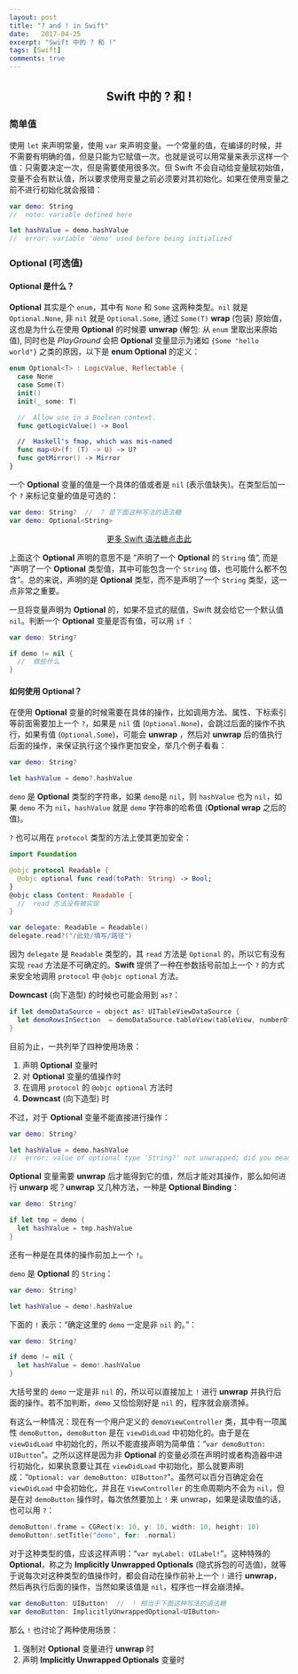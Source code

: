 ```yaml
---
layout: post
title: "? and ! in Swift"
date:   2017-04-25
excerpt: "Swift 中的 ? 和 !"
tags: [Swift]
comments: true
---
```


<center><h2>Swift 中的 ? 和 !</h2></center>

<!--more-->

### 简单值

使用 `let` 来声明常量，使用 `var` 来声明变量。一个常量的值，在编译的时候，并不需要有明确的值，但是只能为它赋值一次。也就是说可以用常量来表示这样一个值：只需要决定一次，但是需要使用很多次。但 Swift 不会自动给变量赋初始值，变量不会有默认值，所以要求使用变量之前必须要对其初始化。如果在使用变量之前不进行初始化就会报错：

```swift
var demo: String
//  note: variable defined here

let hashValue = demo.hashValue
//  error: variable 'demo' used before being initialized
```

### Optional (可选值)

#### Optional 是什么？

**Optional** 其实是个 `enum`，其中有 `None` 和 `Some` 这两种类型。`nil` 就是 `Optional.None`, 非 `nil` 就是 `Optional.Some`, 通过 `Some(T)` **wrap** (包装) 原始值，这也是为什么在使用 **Optional** 的时候要 **unwrap** (解包: 从 `enum` 里取出来原始值), 同时也是 *PlayGround* 会把 **Optional** 变量显示为诸如 `{Some "hello world"}` 之类的原因，以下是 **enum Optional** 的定义：

```swift
enum Optional<T> : LogicValue, Reflectable {
  case None
  case Some(T)
  init()
  init(_ some: T)

  //  Allow use in a Boolean context.
  func getLogicValue() -> Bool

  //  Haskell's fmap, which was mis-named
  func map<U>(f: (T) -> U) -> U?
  func getMirror() -> Mirror
}
```

一个 **Optional** 变量的值是一个具体的值或者是 `nil` (表示值缺失)。在类型后加一个 `?` 来标记变量的值是可选的：

```swift
var demo: String?  //  ? 是下面这种写法的语法糖
var demo: Optional<String>
```

<center><a href="https://uvwvu.xyz/Swift/syntactic-surgar-of-Swift.rs">更多 Swift 语法糖点击此</a></center>

上面这个 **Optional** 声明的意思不是 ”声明了一个 **Optional** 的 `String` 值”, 而是 ”声明了一个 **Optional** 类型值，其中可能包含一个 `String` 值，也可能什么都不包含”。总的来说，声明的是 **Optional** 类型，而不是声明了一个 `String` 类型，这一点非常之重要。

一旦将变量声明为 **Optional** 的，如果不显式的赋值，Swift 就会给它一个默认值 `nil`。判断一个 **Optional** 变量是否有值，可以用 `if` ：

```swift
var demo: String?

if demo != nil {
  //  做些什么
}
```

#### 如何使用 Optional？

在使用 **Optional** 变量的时候需要在具体的操作，比如调用方法、属性、下标索引等前面需要加上一个 `?`，如果是 `nil` 值 (`Optional.None`)，会跳过后面的操作不执行，如果有值 (`Optional.Some`)，可能会 **unwrap** ，然后对 **unwrap** 后的值执行后面的操作，来保证执行这个操作更加安全，举几个例子看看：

```swift
var demo: String?

let hashValue = demo?.hashValue
```

`demo` 是 **Optional** 类型的字符串，如果 `demo`是 `nil`，则 `hashValue` 也为 `nil`，如果 `demo` 不为 `nil`，`hashValue` 就是 `demo` 字符串的哈希值 (**Optional wrap** 之后的值)。

`?` 也可以用在 `protocol` 类型的方法上使其更加安全：

```swift
import Foundation

@objc protocol Readable {
  @objc optional func read(toPath: String) -> Bool;
}
@objc class Content: Readable {
  //  read 方法没有被实现
}

var delegate: Readable = Readable()
delegate.read?("/此处/填写/路径")
```
因为 `delegate` 是 `Readable` 类型的，其 `read` 方法是 `Optional` 的，所以它有没有实现 `read` 方法是不可确定的。**Swift** 提供了一种在参数括号前加上一个 `?` 的方式来安全地调用 `protocol` 中 `@objc optional` 方法。

**Downcast** (向下造型) 的时候也可能会用到 `as?`：

```swift
if let demoDataSource = object as? UITableViewDataSource {
  let demoRowsInSection  = demoDataSource.tableView(tableView, numberOfRowsInSection: 0)
}
```

目前为止，一共列举了四种使用场景：

1. 声明 **Optional** 变量时
2. 对 **Optional** 变量的值操作时
3. 在调用 `protocol` 的 `@objc optional` 方法时
4. **Downcast** (向下造型) 时

不过，对于 **Optional** 变量不能直接进行操作：

```swift
var demo: String?

let hashValue = demo.hashValue
//  error: value of optional type 'String?' not unwrapped; did you mean to use '!' or '?'?
```

**Optional** 变量需要 **unwrap** 后才能得到它的值，然后才能对其操作，那么如何进行 **unwarp** 呢？**unwrap** 又几种方法，一种是 **Optional Binding**：

```swift
var demo: String?

if let tmp = demo {
  let hashValue = tmp.hashValue
}
```

还有一种是在具体的操作前加上一个 `!`。

`demo` 是 **Optional** 的 `String`：

```swift
var demo: String?

let hashValue = demo!.hashValue
```

下面的 `!` 表示：“确定这里的 `demo` 一定是非 `nil` 的。”：

```swift
var demo: String?

if demo != nil {
  let hashValue = demo!.hashValue
}
```

大括号里的 `demo` 一定是非 `nil` 的，所以可以直接加上 `!` 进行 **unwrap** 并执行后面的操作。若不加判断，`demo` 又恰恰刚好是 `nil` 的，程序就会崩溃掉。

有这么一种情况：现在有一个用户定义的 `demoViewController` 类，其中有一项属性 `demoButton`，`demoButton` 是在 `viewDidLoad` 中初始化的。由于是在 `viewDidLoad` 中初始化的，所以不能直接声明为简单值：“`var demoButton: UIButton`”。之所以这样是因为非 **Optional** 的变量必须在声明时或者构造器中进行初始化，如果执意要让其在 `viewDidLoad` 中初始化，那么就要声明成：“`Optional: var demoButton: UIButton?`”。虽然可以百分百确定会在 `viewDidLoad` 中会初始化，并且在 `ViewController` 的生命周期内不会为 `nil`，但是在对 `demoButton` 操作时，每次依然要加上 `!` 来 unwrap，如果是读取值的话，也可以用 `?`：

```swift
demoButton!.frame = CGRect(x: 10, y: 10, width: 10, height: 10)
demoButton!.setTitle("demo", for: .normal)
```

对于这种类型的值，应该这样声明：“`var myLabel: UILabel!`”。这种特殊的 **Optional**，称之为 **Implicitly Unwrapped Optionals** (隐式拆包的可选值)，就等于说每次对这种类型的值操作时，都会自动在操作前补上一个 `!` 进行 **unwrap**，然后再执行后面的操作，当然如果该值是 `nil`，程序也一样会崩溃掉。

```swift
var demoButton: UIButton!  //  ! 相当于下面这种写法的语法糖
var demoButton: ImplicitlyUnwrappedOptional<UIButton>
```
那么 `!` 也讨论了两种使用场景：

1. 强制对 **Optional** 变量进行 **unwrap** 时
2. 声明 **Implicitly Unwrapped Optionals** 变量时